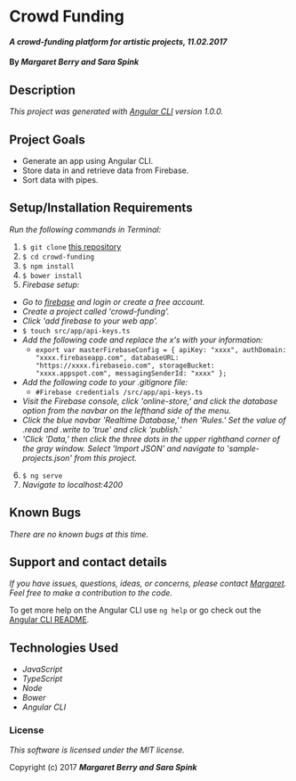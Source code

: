 # Crowd Funding

#### _A crowd-funding platform for artistic projects, 11.02.2017_

#### By _**Margaret Berry and Sara Spink**_

## Description
_This project was generated with [Angular CLI](https://github.com/angular/angular-cli) version 1.0.0._

## Project Goals
* Generate an app using Angular CLI.
* Store data in and retrieve data from Firebase.
* Sort data with pipes.

## Setup/Installation Requirements
_Run the following commands in Terminal:_

1. `$ git clone` [this repository](https://github.com/codemargaret/crowd-funding.git)
2. `$ cd crowd-funding`
3. `$ npm install`
4. `$ bower install`
5. _Firebase setup:_
  * _Go to [firebase](https://console.firebase.google.com) and login or create a free account._
  * _Create a project called 'crowd-funding'._
  * _Click 'add firebase to your web app'._
  * `$ touch src/app/api-keys.ts`
  * _Add the following code and replace the x's with your information:_
    - `export var masterFirebaseConfig = {
    apiKey: "xxxx",
    authDomain: "xxxx.firebaseapp.com",
    databaseURL: "https://xxxx.firebaseio.com",
    storageBucket: "xxxx.appspot.com",
    messagingSenderId: "xxxx" };`
  * _Add the following code to your .gitignore file:_
    - `#Firebase credentials
    /src/app/api-keys.ts`
  * _Visit the Firebase console, click 'online-store,' and click the database option from the navbar on the lefthand side of the menu._
  * _Click the blue navbar 'Realtime Database,' then 'Rules.' Set the value of .read and .write to 'true' and click 'publish.'_
  * _'Click 'Data,' then click the three dots in the upper righthand corner of the gray window. Select 'Import JSON' and navigate to 'sample-projects.json' from this project._
6. `$ ng serve`
7. _Navigate to localhost:4200_

## Known Bugs
_There are no known bugs at this time._

## Support and contact details
_If you have issues, questions, ideas, or concerns, please contact [Margaret](codeberry1@gmail.com). Feel free to make a contribution to the code._

To get more help on the Angular CLI use `ng help` or go check out the [Angular CLI README](https://github.com/angular/angular-cli/blob/master/README.md).

## Technologies Used
* _JavaScript_
* _TypeScript_
* _Node_
* _Bower_
* _Angular CLI_

### License
*This software is licensed under the MIT license.*

Copyright (c) 2017 **_Margaret Berry and Sara Spink_**
